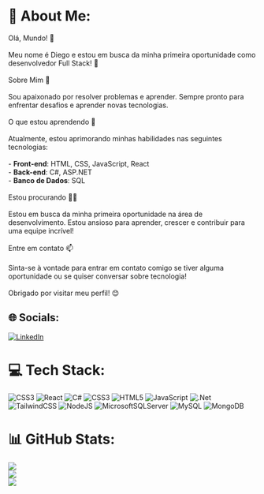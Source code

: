 # 💫 About Me:
 Olá, Mundo! 👋<br><br>Meu nome é Diego  e estou em busca da minha primeira oportunidade como desenvolvedor Full Stack! 🚀<br><br> Sobre Mim 📝<br><br>Sou apaixonado por resolver problemas e aprender. Sempre pronto para enfrentar desafios e aprender novas tecnologias.<br><br>O que estou aprendendo 🧠<br><br>Atualmente, estou aprimorando minhas habilidades nas seguintes tecnologias:<br><br>- **Front-end**: HTML, CSS, JavaScript, React<br>- **Back-end**: C#, ASP.NET<br>- **Banco de Dados**: SQL<br><br> Estou procurando 🕵️‍♂️<br><br>Estou em busca da minha primeira oportunidade na área de desenvolvimento. Estou ansioso para aprender, crescer e contribuir para uma equipe incrível!<br><br> Entre em contato 📫<br><br>Sinta-se à vontade para entrar em contato comigo se tiver alguma oportunidade ou se quiser conversar sobre tecnologia!<br><br>Obrigado por visitar meu perfil! 😊<br>


## 🌐 Socials:
[![LinkedIn](https://img.shields.io/badge/LinkedIn-%230077B5.svg?logo=linkedin&logoColor=white)](https://linkedin.com/in/https://www.linkedin.com/in/diegolima-dev) 

# 💻 Tech Stack:
![CSS3](https://img.shields.io/badge/css3-%231572B6.svg?style=flat&logo=css3&logoColor=white) ![React](https://img.shields.io/badge/react-%2320232a.svg?style=flat&logo=react&logoColor=%2361DAFB) ![C#](https://img.shields.io/badge/c%23-%23239120.svg?style=flat&logo=csharp&logoColor=white) ![CSS3](https://img.shields.io/badge/css3-%231572B6.svg?style=flat&logo=css3&logoColor=white) ![HTML5](https://img.shields.io/badge/html5-%23E34F26.svg?style=flat&logo=html5&logoColor=white) ![JavaScript](https://img.shields.io/badge/javascript-%23323330.svg?style=flat&logo=javascript&logoColor=%23F7DF1E) ![.Net](https://img.shields.io/badge/.NET-5C2D91?style=flat&logo=.net&logoColor=white) ![TailwindCSS](https://img.shields.io/badge/tailwindcss-%2338B2AC.svg?style=flat&logo=tailwind-css&logoColor=white) ![NodeJS](https://img.shields.io/badge/node.js-6DA55F?style=flat&logo=node.js&logoColor=white) ![MicrosoftSQLServer](https://img.shields.io/badge/Microsoft%20SQL%20Server-CC2927?style=flat&logo=microsoft%20sql%20server&logoColor=white) ![MySQL](https://img.shields.io/badge/mysql-%2300000f.svg?style=flat&logo=mysql&logoColor=white) ![MongoDB](https://img.shields.io/badge/MongoDB-%234ea94b.svg?style=flat&logo=mongodb&logoColor=white)
# 📊 GitHub Stats:
![](https://github-readme-stats.vercel.app/api?username=DiegoLimaCoder&theme=darcula&hide_border=true&include_all_commits=false&count_private=true)<br/>
![](https://github-readme-streak-stats.herokuapp.com/?user=DiegoLimaCoder&theme=darcula&hide_border=true)<br/>
![](https://github-readme-stats.vercel.app/api/top-langs/?username=DiegoLimaCoder&theme=darcula&hide_border=true&include_all_commits=false&count_private=true&layout=compact)

